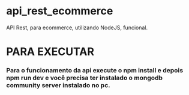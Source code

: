 # api_rest_ecommerce
API Rest, para ecommerce, utilizando NodeJS, funcional.


<h1> PARA EXECUTAR </h1>
<h3> Para o funcionamento da api execute o <strong>npm install e depois npm run dev</strong> e você precisa ter instalado o mongodb community server instalado no pc.  </h3>
